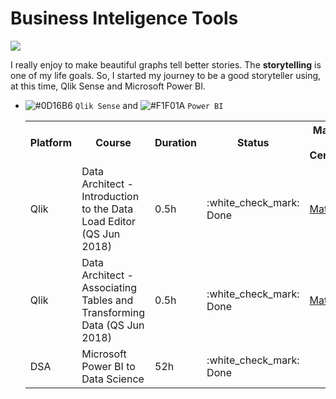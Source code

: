 # Business Inteligence Tools


![](https://i.imgur.com/UIjTk70.png)

I really enjoy to make beautiful graphs tell better stories. The <b>storytelling</b> is one of my life goals. So, I started my journey to be a good storyteller using, at this time, Qlik Sense and Microsoft Power BI.

- ![#0D16B6](https://placehold.it/15/2cc96b/000000?text=+) `Qlik Sense` and ![#F1F01A](https://placehold.it/15/F1F01A/000000?text=+) `Power BI`


   <table>
    <tr>
      <th>Platform</th>
      <th>Course</th>
      <th>Duration</th>
      <th>Status</th>
      <th>Materials & Certificate</th>
    </tr>
  
    <tr>
      <td>Qlik</td>
      <td>Data Architect -Introduction to the Data Load Editor (QS Jun 2018)</td>
      <td>0.5h</td>
      <td>:white_check_mark: Done</td>
      <td> <a href="https://github.com/mrncstt/Business_Inteligence_Tools/blob/master/Courses/Introduction_to_the_Data_Load_Editor_(QSJun2018)/readme.md">Material</a> </td>
    </tr> 
    
    <tr>
      <td>Qlik</td>
      <td>Data Architect - Associating Tables and Transforming Data (QS Jun 2018)</td>
      <td>0.5h</td>
      <td>:white_check_mark: Done</td>
      <td> <a href="https://github.com/mrncstt/Business_Inteligence_Tools/tree/master/Courses/Associating_Tables_and_Transforming_Data_(QSJun2018)">Material</a> </td>
    </tr> 
    
   <tr>
      <td>DSA</td>
      <td>Microsoft Power BI to Data Science</td>
      <td>52h</td>
      <td>:white_check_mark: Done</td>
    </tr>
   </table>
   

